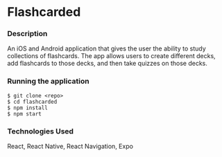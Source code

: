 # Flashcarded

### Description
An iOS and Android application that gives the user the ability to study collections of flashcards. The app allows users to create different decks, add flashcards to those decks, and then take quizzes on those decks.

### Running the application
```
$ git clone <repo>
$ cd flashcarded
$ npm install
$ npm start
```

### Technologies Used
React, React Native, React Navigation, Expo
